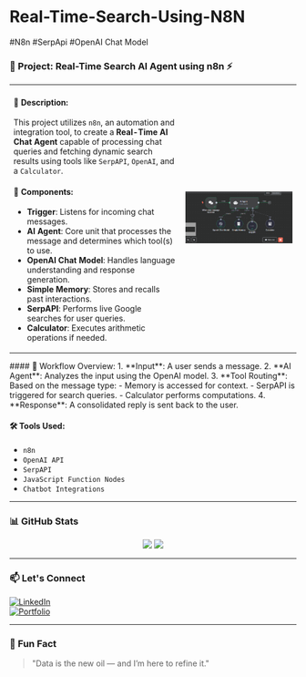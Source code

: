 # Real-Time-Search-Using-N8N
#N8n  #SerpApi  #OpenAI Chat Model

### 💼 Project: Real-Time Search AI Agent using n8n ⚡
<table>
<tr>
<td width="60%">

#### 📌 Description:
This project utilizes `n8n`, an automation and integration tool, to create a **Real-Time AI Chat Agent** capable of processing chat queries and fetching dynamic search results using tools like `SerpAPI`, `OpenAI`, and a `Calculator`.

#### 🧠 Components:
- **Trigger**: Listens for incoming chat messages.
- **AI Agent**: Core unit that processes the message and determines which tool(s) to use.
- **OpenAI Chat Model**: Handles language understanding and response generation.
- **Simple Memory**: Stores and recalls past interactions.
- **SerpAPI**: Performs live Google searches for user queries.
- **Calculator**: Executes arithmetic operations if needed.

</td>
<td width="40%">
<img src="https://github.com/raviavaiya/Real-Time-Search-Using-N8N/blob/main/Real%20Time%20Search%20N8n.png" alt="Real Time Search Workflow" width="100%">
</td>
</tr>
</table>
#### 🔄 Workflow Overview:
1. **Input**: A user sends a message.
2. **AI Agent**: Analyzes the input using the OpenAI model.
3. **Tool Routing**: Based on the message type:
   - Memory is accessed for context.
   - SerpAPI is triggered for search queries.
   - Calculator performs computations.
4. **Response**: A consolidated reply is sent back to the user.

#### 🛠 Tools Used:
- `n8n`
- `OpenAI API`
- `SerpAPI`
- `JavaScript Function Nodes`
- `Chatbot Integrations`



---

### 📊 GitHub Stats

<p align="center">
  <img src="https://github-readme-stats.vercel.app/api?username=raviavaiya&show_icons=true&theme=radical" width="48%">
  <img src="https://github-readme-streak-stats.herokuapp.com/?user=raviavaiya&theme=radical" width="48%">
</p>

---

### 📫 Let's Connect

[![LinkedIn](https://img.shields.io/badge/LinkedIn-blue?style=for-the-badge&logo=linkedin)](https://linkedin.com/in/raviavaiya)  
[![Portfolio](https://img.shields.io/badge/MyPortfolio-Website-green?style=for-the-badge)](https://raviavaiya-portfolio.vercel.app/)

---

### 🎯 Fun Fact

> "Data is the new oil — and I’m here to refine it."
